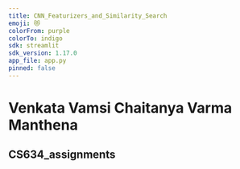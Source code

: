 ```yaml
---
title: CNN_Featurizers_and_Similarity_Search
emoji: 😻
colorFrom: purple
colorTo: indigo
sdk: streamlit
sdk_version: 1.17.0
app_file: app.py
pinned: false
---
```




# Venkata Vamsi Chaitanya Varma Manthena
## CS634_assignments

